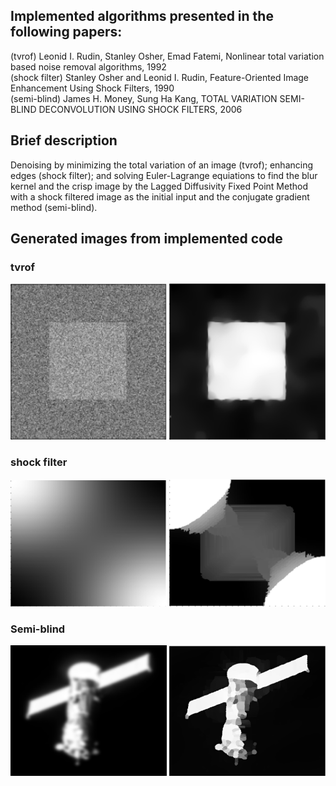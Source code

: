 ## Implemented algorithms presented in the following papers:
(tvrof) Leonid I. Rudin, Stanley Osher, Emad Fatemi, Nonlinear total variation based noise removal algorithms, 1992<br>
(shock filter) Stanley Osher and Leonid I. Rudin, Feature-Oriented Image Enhancement Using Shock Filters, 1990<br>
(semi-blind) James H. Money, Sung Ha Kang, TOTAL VARIATION SEMI-BLIND DECONVOLUTION USING SHOCK FILTERS, 2006

## Brief description
Denoising by minimizing the total variation of an image (tvrof); enhancing edges (shock filter); and solving Euler-Lagrange equiations to find the blur kernel and the crisp image by the Lagged Diffusivity Fixed Point Method with a shock filtered image as the initial input and the conjugate gradient method (semi-blind). 

## Generated images from implemented code
### tvrof
<p float="left">
  <img src="generated images/tvrof/tvrof-noisy.png" width="250" />
  <img src="generated images/tvrof/tvrof-denoised.png" width="250" /> 
</p>

### shock filter 
<p float="left">
  <img src="generated images/shock filter/shockfilter-blurry.png" width="250" />
  <img src="generated images/shock filter/shockfilter-shocked.png" width="250" /> 
</p>

### Semi-blind
<p float="left">
  <img src="generated images/semi-blind/semi-blind-blurry-image.png" width="250" />
  <img src="generated images/semi-blind/semi-blind-image-solution.png" width="250" /> 
</p>